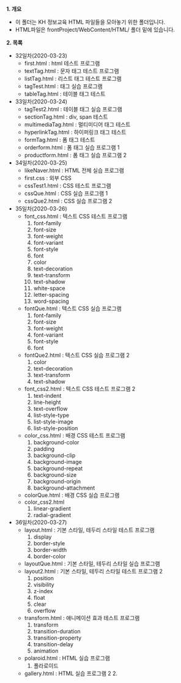 **1. 개요**
- 이 폴더는 KH 정보교육 HTML 파일들을 모아놓기 위한 폴더입니다.
- HTML파일은 frontProject/WebContent/HTML/ 폴더 밑에 있습니다.

**2. 목록**
- 32일차(2020-03-23)
  - first.html : html 테스트 프로그램
  - textTag.html : 문자 태그 테스트 프로그램
  - listTag.html : 리스트 태그 테스트 프로그램
  - tagTest.html : 태그 실습 프로그램
  - tableTag.html : 테이블 태그 테스트 
- 33일차(2020-03-24)
  - tagTest2.html : 테이블 태그 실습 프로그램
  - sectionTag.html : div, span 테스트
  - multimediaTag.html : 멀티미디어 태그 테스트
  - hyperlinkTag.html : 하이퍼링크 태그 테스트
  - formTag.html : 폼 태그 테스트
  - orderform.html : 폼 태그 실습 프로그램 1
  - productform.html : 폼 태그 실습 프로그램 2
- 34일차(2020-03-25)
  - likeNaver.html : HTML 전체 실습 프로그램
  - first.css : 외부 CSS
  - cssTest1.html : CSS 테스트 프로그램
  - cssQue.html : CSS 실습 프로그램 1
  - cssQue2.html : CSS 실습 프로그램 2
- 35일차(2020-03-26)
  - font_css.html : 텍스트 CSS 테스트 프로그램
    1. font-family
    2. font-size
    3. font-weight
    4. font-variant
    5. font-style
    6. font
    7. color
    8. text-decoration
    9. text-transform
    10. text-shadow
    11. white-space
    12. letter-spacing
    13. word-spacing
  - fontQue.html : 텍스트 CSS 실습 프로그램
    1. font-family
    2. font-size
    3. font-weight
    4. font-variant
    5. font-style
    6. font
  - fontQue2.html : 텍스트 CSS 실습 프로그램 2
    1. color
    2. text-decoration
    3. text-transform
    4. text-shadow
  - font_css2.html : 텍스트 CSS 테스트 프로그램 2
    1. text-indent
    2. line-height
    3. text-overflow
    4. list-style-type
    5. list-style-image
    6. list-style-position
  - color_css.html : 배경 CSS 테스트 프로그램
    1. background-color
    2. padding
    3. background-clip
    4. background-image
    5. background-repeat
    6. background-size
    7. background-origin
    8. background-attachment
  - colorQue.html : 배경 CSS 실습 프로그램
  - color_css2.html
    1. linear-gradient
    2. radial-gradient
- 36일차(2020-03-27)
  - layout.html : 기본 스타일, 테두리 스타일 테스트 프로그램
    1. display
    2. border-style
    3. border-width
    4. border-color
  - layoutQue.html : 기본 스타일, 테두리 스타일 실습 프로그램
  - layout2.html : 기본 스타일, 테두리 스타일 테스트 프로그램 2
    1. position
    2. visibility
    3. z-index
    4. float
    5. clear
    6. overflow
  - transform.html : 애니메이션 효과 테스트 프로그램
    1. transform
    2. transition-duration
    3. transition-property
    4. transition-delay
    5. animation
  - polaroid.html : HTML 실습 프로그램
    1. 폴라로이드
  - gallery.html : HTML 실습 프로그램 2
    2. 
